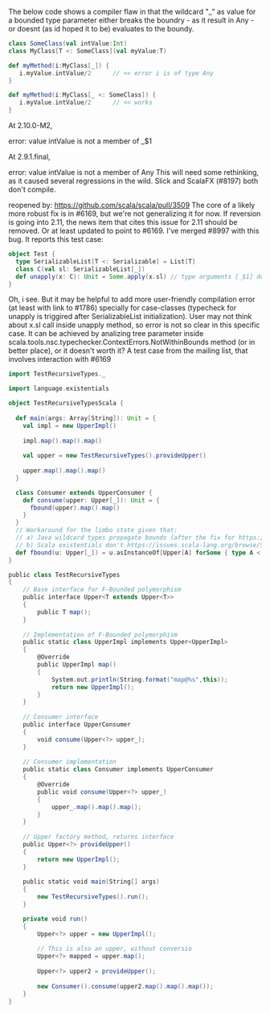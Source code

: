 The below code shows a compiler flaw in that the wildcard "_" as value for a bounded type parameter either breaks the boundry - as it result in Any - or doesnt (as id hoped it to be) evaluates to the boundy. 
```scala
class SomeClass(val intValue:Int)
class MyClass[T <: SomeClass](val myValue:T) 

def myMethod(i:MyClass[_]) {
   i.myValue.intValue/2      // << error i is of type Any
}

def myMethod(i:MyClass[_ <: SomeClass]) {
   i.myValue.intValue/2      // << works
}
```
At 2.10.0-M2,

error: value intValue is not a member of _$1

At 2.9.1.final,

error: value intValue is not a member of Any
This will need some rethinking, as it caused several regressions in the wild. Slick and ScalaFX (#8197) both don't compile.

reopened by: https://github.com/scala/scala/pull/3509
The core of a likely more robust fix is in #6169, but we're not generalizing it for now.
If reversion is going into 2.11, the news item that cites this issue for 2.11 should be removed.  Or at least updated to point to #6169.
I've merged #8997 with this bug. It reports this test case:

```scala
object Test {
  type SerializableList[T <: Serializable] = List[T]
  class C(val sl: SerializableList[_])
  def unapply(x: C): Unit = Some.apply(x.sl) // type arguments [_$1] do not conform to type SerializableList's type parameter bounds [T <: Serializable]
}
```
Oh, i see. But it may be helpful to add more user-friendly compilation error (at least with link to #1786) specially for case-classes (typecheck for unapply is triggired after SerializableList initialization). User may not think about x.sl call inside unapply method, so error is not so clear in this specific case. It can be achieved by analizing tree parameter inside scala.tools.nsc.typechecker.ContextErrors.NotWithinBounds method (or in better place), or it doesn't worth it?
A test case from the mailing list, that involves interaction with #6169

```scala
import TestRecursiveTypes._

import language.existentials

object TestRecursiveTypesScala {
  
  def main(args: Array[String]): Unit = {
    val impl = new UpperImpl()
    
    impl.map().map().map()
   
    val upper = new TestRecursiveTypes().provideUpper()
    
    upper.map().map().map()
  }

  class Consumer extends UpperConsumer {
    def consume(upper: Upper[_]): Unit = {
      fbound(upper).map().map()
    }
  }
  // Workaround for the limbo state given that:
  // a) Java wildcard types propagate bounds (after the fix for https://issues.scala-lang.org/browse/SI-6169)
  // b) Scala existentials don't https://issues.scala-lang.org/browse/SI-1786
  def fbound(u: Upper[_]) = u.asInstanceOf[Upper[A] forSome { type A <: Upper[A] }]
}
```

```scala
public class TestRecursiveTypes
{
	// Base interface for F-Bounded polymorphism
	public interface Upper<T extends Upper<T>>
	{
		public T map();
	}
	
	// Implementation of F-Bounded polymorphism
	public static class UpperImpl implements Upper<UpperImpl>
	{
		@Override
		public UpperImpl map()
		{
			System.out.println(String.format("map@%s",this));
			return new UpperImpl();
		}
	}
	
	// Consumer interface
	public interface UpperConsumer
	{
		void consume(Upper<?> upper_);
	}
	
	// Consumer implementation
	public static class Consumer implements UpperConsumer
	{
		@Override
		public void consume(Upper<?> upper_)
		{
			upper_.map().map().map();
		}
	}
	
	// Upper factory method, returns interface
	public Upper<?> provideUpper() 
	{
		return new UpperImpl();
	}
	
	public static void main(String[] args)
	{
		new TestRecursiveTypes().run();
	}

	private void run()
	{
		Upper<?> upper = new UpperImpl();
		
		// This is also an upper, without conversio
		Upper<?> mapped = upper.map();
		
		Upper<?> upper2 = provideUpper();
	
		new Consumer().consume(upper2.map().map().map());
	}
}

```

